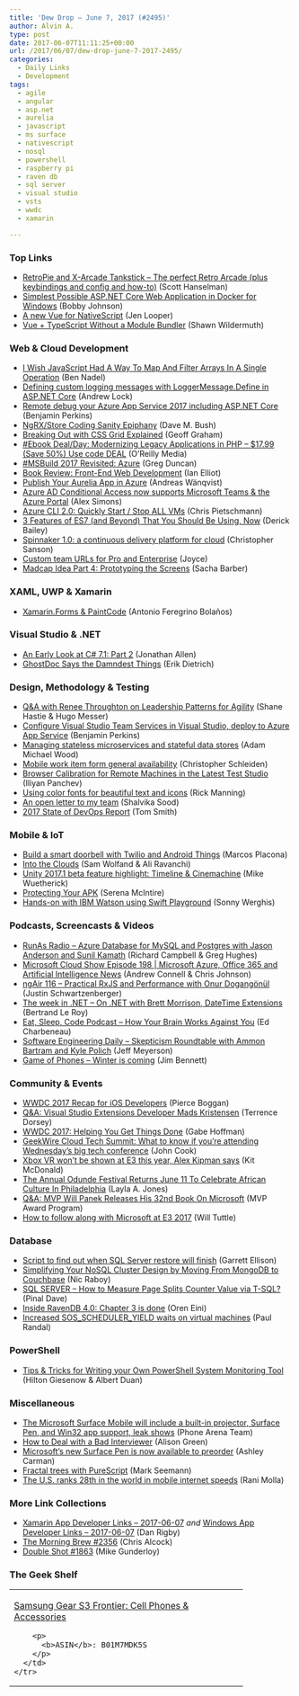 ```yaml
---
title: 'Dew Drop – June 7, 2017 (#2495)'
author: Alvin A.
type: post
date: 2017-06-07T11:11:25+00:00
url: /2017/06/07/dew-drop-june-7-2017-2495/
categories:
  - Daily Links
  - Development
tags:
  - agile
  - angular
  - asp.net
  - aurelia
  - javascript
  - ms surface
  - nativescript
  - nosql
  - powershell
  - raspberry pi
  - raven db
  - sql server
  - visual studio
  - vsts
  - wwdc
  - xamarin

---
```

### <a name="top"></a>Top Links

  * <a href="http://feeds.hanselman.com/~/351710030/0/scotthanselman~RetroPie-and-XArcade-Tankstick-The-perfect-Retro-Arcade-plus-keybindings-and-config-and-howto.aspx" target="_blank">RetroPie and X-Arcade Tankstick &#8211; The perfect Retro Arcade (plus keybindings and config and how-to)</a> (Scott Hanselman)
  * <a href="http://iamnotmyself.com/2017/05/07/simplest-possible-asp-net-core-web-application-in-docker-for-windows/" target="_blank">Simplest Possible ASP.NET Core Web Application in Docker for Windows</a> (Bobby Johnson)
  * <a href="https://www.nativescript.org/blog/a-new-vue-for-nativescript" target="_blank">A new Vue for NativeScript</a> (Jen Looper)
  * <a href="https://wildermuth.com/2017/06/06/Vue-TypeScript-Without-a-Module-Bundler" target="_blank">Vue + TypeScript Without a Module Bundler</a> (Shawn Wildermuth)



### <a name="web"></a>Web & Cloud Development

  * <a href="https://www.bennadel.com/blog/3286-i-wish-javascript-had-a-way-to-map-and-filter-arrays-in-a-single-operation.htm" target="_blank">I Wish JavaScript Had A Way To Map And Filter Arrays In A Single Operation</a> (Ben Nadel)
  * <a href="https://andrewlock.net/defining-custom-logging-messages-with-loggermessage-define-in-asp-net-core/" target="_blank">Defining custom logging messages with LoggerMessage.Define in ASP.NET Core</a> (Andrew Lock)
  * <a href="https://blogs.msdn.microsoft.com/benjaminperkins/2017/06/06/remote-debug-your-azure-app-service-2017-including-asp-net-core/" target="_blank">Remote debug your Azure App Service 2017 including ASP.NET Core</a> (Benjamin Perkins)
  * <a href="https://blog.dmbcllc.com/ngrxstore-coding-sanity-epiphany/" target="_blank">NgRX/Store Coding Sanity Epiphany</a> (Dave M. Bush)
  * <a href="https://rachelandrew.co.uk/archives/2017/06/01/breaking-out-with-css-grid-explained/" target="_blank">Breaking Out with CSS Grid Explained</a> (Geoff Graham)
  * <a href="http://feedproxy.google.com/~r/oreilly/news/~3/N7hPPSBPqOM/9781787124707.do" target="_blank">#Ebook Deal/Day: Modernizing Legacy Applications in PHP &#8211; $17.99 (Save 50%) Use code DEAL</a> (O&#8217;Reilly Media)
  * <a href="https://channel9.msdn.com/Blogs/C9Team/MSBuild-2017-Revisited-Azure?WT.mc_id=DX_MVP4025064" target="_blank">#MSBuild 2017 Revisited: Azure</a> (Greg Duncan)
  * <a href="http://www.i-programmer.info/bookreviews/12-web-design-and-development-/10834-front-end-web-development.html" target="_blank">Book Review: Front-End Web Development</a> (Ian Elliot)
  * <a href="http://mobilemancer.com/2017/06/05/publish-your-aurelia-app-in-azure/?utm_source=dlvr.it&utm_medium=twitter" target="_blank">Publish Your Aurelia App in Azure</a> (Andreas Wänqvist)
  * <a href="https://blogs.technet.microsoft.com/enterprisemobility/?p=52435" target="_blank">Azure AD Conditional Access now supports Microsoft Teams & the Azure Portal</a> (Alex Simons)
  * <a href="https://buildazure.com/2017/06/07/azure-cli-2-0-quickly-start-stop-all-vms/" target="_blank">Azure CLI 2.0: Quickly Start / Stop ALL VMs</a> (Chris Pietschmann)
  * <a href="https://derickbailey.com/2017/06/06/3-features-of-es7-and-beyond-that-you-should-be-using-now/" target="_blank">3 Features of ES7 (and Beyond) That You Should Be Using, Now</a> (Derick Bailey)
  * <a href="http://feedproxy.google.com/~r/ClPlBl/~3/vN_rwAE-sXA/spinnaker-10-continuous-delivery.html" target="_blank">Spinnaker 1.0: a continuous delivery platform for cloud</a> (Christopher Sanson)
  * <a href="http://blog.getpostman.com/2017/06/06/custom-team-urls-for-pro-and-enterprise/" target="_blank">Custom team URLs for Pro and Enterprise</a> (Joyce)
  * <a href="https://sachabarbs.wordpress.com/2017/06/07/madcap-idea-part-4-prototyping-the-screens/" target="_blank">Madcap Idea Part 4: Prototyping the Screens</a> (Sacha Barber)



### <a name="silverlight"></a>XAML, UWP & Xamarin

  * <a href="http://thatcsharpguy.com/post/custom-renderer-paint-code-en/" target="_blank">Xamarin.Forms & PaintCode</a> (Antonio Feregrino Bolaños)



### <a name="dotnet"></a>Visual Studio & .NET

  * <a href="http://www.infoq.com/news/2017/06/CSharp-7.1-b?utm_campaign=infoq_content&utm_source=infoq&utm_medium=feed&utm_term=global" target="_blank">An Early Look at C# 7.1: Part 2</a> (Jonathan Allen)
  * <a href="https://dzone.com/articles/ghost-doc-says-the-damndest-things?utm_medium=feed&utm_source=feedpress.me&utm_campaign=Feed%3A+dzone%2Fagile" target="_blank">GhostDoc Says the Damndest Things</a> (Erik Dietrich)



### <a name="design"></a>Design, Methodology & Testing

  * <a href="http://www.infoq.com/news/2017/06/troughton-leadership-agility?utm_campaign=infoq_content&utm_source=infoq&utm_medium=feed&utm_term=global" target="_blank">Q&A with Renee Throughton on Leadership Patterns for Agility</a> (Shane Hastie & Hugo Messer)
  * <a href="https://blogs.msdn.microsoft.com/benjaminperkins/2017/06/06/configure-visual-studio-team-services-in-visual-studio-deploy-to-azure-app-service/" target="_blank">Configure Visual Studio Team Services in Visual Studio, deploy to Azure App Service</a> (Benjamin Perkins)
  * <a href="https://www.oreilly.com/ideas/managing-stateless-microservices-and-stateful-data-stores" target="_blank">Managing stateless microservices and stateful data stores</a> (Adam Michael Wood)
  * <a href="https://blogs.msdn.microsoft.com/visualstudioalm/2017/06/06/mobile-work-item-form-general-availability/" target="_blank">Mobile work item form general availability</a> (Christopher Schleiden)
  * <a href="http://www.telerik.com/blogs/browser-calibration-for-remote-machines-in-the-latest-test-studio" target="_blank">Browser Calibration for Remote Machines in the Latest Test Studio</a> (Iliyan Panchev)
  * <a href="http://blogs.windows.com/buildingapps/2017/06/06/using-color-fonts-beautiful-text-icons/?WT.mc_id=DX_MVP4025064" target="_blank">Using color fonts for beautiful text and icons</a> (Rick Manning)
  * <a href="http://blogs.quovantis.com/an-open-letter-to-my-team/" target="_blank">An open letter to my team</a> (Shalvika Sood)
  * <a href="https://dzone.com/articles/2017-state-of-devops-report-reveals-highest-perfor?utm_medium=feed&utm_source=feedpress.me&utm_campaign=Feed%3A+dzone%2Fdevops" target="_blank">2017 State of DevOps Report</a> (Tom Smith)



### <a name="mobile"></a>Mobile & IoT

  * <a href="https://twilioinc.wpengine.com/2017/06/build-a-smart-doorbell-with-twilio-and-android-things.html" target="_blank">Build a smart doorbell with Twilio and Android Things</a> (Marcos Placona)
  * <a href="https://slack.engineering/into-the-clouds-228fa511a23f?source=rss----58820b6d8904---4" target="_blank">Into the Clouds</a> (Sam Wolfand & Ali Ravanchi)
  * <a href="https://blogs.unity3d.com/2017/06/06/unity-2017-1-beta-feature-highlight-timeline-cinemachine/" target="_blank">Unity 2017.1 beta feature highlight: Timeline & Cinemachine</a> (Mike Wuetherick)
  * <a href="https://developer.amazon.com/blogs/appstore/post/5fa23447-920e-420b-8244-d0efcc3fddda/protecting-your-apk" target="_blank">Protecting Your APK</a> (Serena McIntire)
  * <a href="https://developer.ibm.com/swift/2017/06/06/hands-ibm-watson-using-swift-playground/" target="_blank">Hands-on with IBM Watson using Swift Playground</a> (Sonny Werghis)



### <a name="podcasts"></a>Podcasts, Screencasts & Videos

  * <a href="http://feedproxy.google.com/~r/RunaAsRadioWma/~3/HKq261vvm0k/default.aspx" target="_blank">RunAs Radio &#8211; Azure Database for MySQL and Postgres with Jason Anderson and Sunil Kamath</a> (Richard Campbell & Greg Hughes)
  * <a href="http://feeds.microsoftcloudshow.com/~r/microsoftcloudshowepisodes/~3/NqKLqQcVhw8/198-microsoft-azure-office-365-and-artificial-intelligence-news" target="_blank">Microsoft Cloud Show Episode 198 | Microsoft Azure, Office 365 and Artificial Intelligence News</a> (Andrew Connell & Chris Johnson)
  * <a href="http://audio.angularair.com/e/ngair-116-practical-rxjs-and-performance-with-onur-dogangonul/" target="_blank">ngAir 116 &#8211; Practical RxJS and Performance with Onur Dogangönül</a> (Justin Schwartzenberger)
  * <a href="https://blogs.msdn.microsoft.com/dotnet/2017/06/06/the-week-in-net-on-net-with-brett-morrison-datetime-extensions/" target="_blank">The week in .NET – On .NET with Brett Morrison, DateTime Extensions</a> (Bertrand Le Roy)
  * <a href="http://developer.telerik.com/content-types/podcast/how-your-brain-works-against-you/" target="_blank">Eat, Sleep, Code Podcast &#8211; How Your Brain Works Against You</a> (Ed Charbeneau)
  * <a href="http://softwareengineeringdaily.com/2017/06/07/skepticism-roundtable-with-ammon-bartram-and-kyle-polich/" target="_blank">Software Engineering Daily &#8211; Skepticism Roundtable with Ammon Bartram and Kyle Polich</a> (Jeff Meyerson)
  * <a href="https://www.jimbobbennett.io/game-of-phones-winter-is-coming/" target="_blank">Game of Phones &#8211; Winter is coming</a> (Jim Bennett)



### <a name="events"></a>Community & Events

  * <a href="https://blog.xamarin.com/wwdc-2017-recap-for-ios-developers/" target="_blank">WWDC 2017 Recap for iOS Developers</a> (Pierce Boggan)
  * <a href="https://visualstudiomagazine.com/articles/2017/05/01/interview-mads-kristensen-visual-studio-extensions.aspx" target="_blank">Q&A: Visual Studio Extensions Developer Mads Kristensen</a> (Terrence Dorsey)
  * <a href="https://www.bignerdranch.com/blog/wwdc-2017-helping-you-get-things-done/" target="_blank">WWDC 2017: Helping You Get Things Done</a> (Gabe Hoffman)
  * <a href="https://www.geekwire.com/2017/geekwire-cloud-tech-summit-know-youre-attending-wednesdays-big-tech-conference/" target="_blank">GeekWire Cloud Tech Summit: What to know if you’re attending Wednesday’s big tech conference</a> (John Cook)
  * <a href="http://feedproxy.google.com/~r/winbetadotorg/~3/AM52WIh48zQ/xbox-vr-wont-be-shown-at-e3-this-year-alex-kipman-says" target="_blank">Xbox VR won’t be shown at E3 this year, Alex Kipman says</a> (Kit McDonald)
  * <a href="http://www.uwishunu.com/2017/06/annual-odunde-festival-returns-sunday-june-11-celebrate-african-culture-shopping-performances/" target="_blank">The Annual Odunde Festival Returns June 11 To Celebrate African Culture In Philadelphia</a> (Layla A. Jones)
  * <a href="https://blogs.msdn.microsoft.com/mvpawardprogram/2017/06/06/will-panek-qa/" target="_blank">Q&A: MVP Will Panek Releases His 32nd Book On Microsoft</a> (MVP Award Program)
  * <a href="http://blogs.windows.com/windowsexperience/2017/06/06/follow-along-microsoft-e3-2017/?WT.mc_id=DX_MVP4025064" target="_blank">How to follow along with Microsoft at E3 2017</a> (Will Tuttle)



### <a name="sql"></a>Database

  * <a href="http://feedproxy.google.com/~r/MSSQLTips-LatestSqlServerTips/~3/LJ6gExIt9xE/tip.asp" target="_blank">Script to find out when SQL Server restore will finish</a> (Garrett Ellison)
  * <a href="https://blog.couchbase.com/simplifying-your-nosql-cluster-design-by-moving-from-mongodb-to-couchbase/" target="_blank">Simplifying Your NoSQL Cluster Design by Moving From MongoDB to Couchbase</a> (Nic Raboy)
  * <a href="https://blog.sqlauthority.com/2017/06/07/sql-server-measure-page-splits-counter-value-via-t-sql/" target="_blank">SQL SERVER – How to Measure Page Splits Counter Value via T-SQL?</a> (Pinal Dave)
  * <a href="http://feedproxy.google.com/~r/AyendeRahien/~3/KeXnYKabTEY/inside-ravendb-4-0-chapter-3-is-done" target="_blank">Inside RavenDB 4.0: Chapter 3 is done</a> (Oren Eini)
  * <a href="http://feedproxy.google.com/~r/PaulSRandal/~3/AfNcPXlEfPk/" target="_blank">Increased SOS_SCHEDULER_YIELD waits on virtual machines</a> (Paul Randal)



### <a name="ps"></a>PowerShell

  * <a href="https://blogs.msdn.microsoft.com/mvpawardprogram/2017/06/06/technical-tuesday-giesenow/" target="_blank">Tips & Tricks for Writing your Own PowerShell System Monitoring Tool</a> (Hilton Giesenow & Albert Duan)



### <a name="misc"></a>Miscellaneous

  * <a href="http://feedproxy.google.com/~r/phonearena/ySoL/~3/Qz2vmMZzTm8/The-Microsoft-Surface-Mobile-will-include-a-built-in-projector-Surface-Pen-and-Win32-app-support-leak-shows_id94787" target="_blank">The Microsoft Surface Mobile will include a built-in projector, Surface Pen, and Win32 app support, leak shows</a> (Phone Arena Team)
  * <a href="https://www.inc.com/alison-green/how-to-deal-with-a-bad-interviewer.html" target="_blank">How to Deal with a Bad Interviewer</a> (Alison Green)
  * <a href="https://www.theverge.com/circuitbreaker/2017/6/6/15747512/microsoft-surface-pen-preorder-pricing-release-date" target="_blank">Microsoft’s new Surface Pen is now available to preorder</a> (Ashley Carman)
  * <a href="http://blog.ploeh.dk/2017/06/06/fractal-trees-with-purescript/" target="_blank">Fractal trees with PureScript</a> (Mark Seemann)
  * <a href="https://www.recode.net/2017/6/7/15747486/united-states-developed-world-mobile-internet-speeds-akamai" target="_blank">The U.S. ranks 28th in the world in mobile internet speeds</a> (Rani Molla)



### <a name="links"></a>More Link Collections

  * <a href="http://allaboutxamarin.com/2017/06/xamarin-app-developer-links-2017-06-07/" target="_blank">Xamarin App Developer Links &#8211; 2017-06-07</a> _and_ <a href="http://windowsappdev.com/2017/06/windows-app-developer-links-2017-06-07/" target="_blank">Windows App Developer Links &#8211; 2017-06-07</a> (Dan Rigby)
  * <a href="http://feedproxy.google.com/~r/ReflectivePerspective/~3/SV1Bh2dVtc8/" target="_blank">The Morning Brew #2356</a> (Chris Alcock)
  * <a href="http://afreshcup.com/home/2017/6/7/double-shot-1863.html" target="_blank">Double Shot #1863</a> (Mike Gunderloy)



### <a name="shelf"></a>The Geek Shelf

<div class="wlWriterEditableSmartContent" id="scid:7dc1bd33-94bd-46fd-a20b-0131235bcd47:d9bf2ca5-8994-490f-b568-8e198c500394" style="margin: 0px; padding: 0px; float: none; display: inline;">
  <table cellspacing="0" cellpadding="2" width="400" border="0" unselectable="on">
    <tr>
      <td valign="top" width="400">
        <p>
          <a title="Samsung Gear S3 Frontier: Cell Phones & Accessories" href="http://www.amazon.com/exec/obidos/ASIN/B01M7MDK5S/amavin-20">Samsung Gear S3 Frontier: Cell Phones & Accessories</a>
        </p>
        
        <p>
          <b>ASIN</b>: B01M7MDK5S
        </p>
      </td>
    </tr>
  </table>
</div>